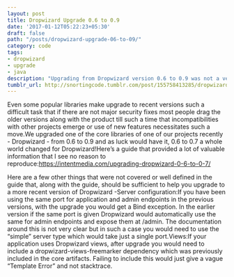 ```yaml
---
layout: post
title: Dropwizard Upgrade 0.6 to 0.9
date: '2017-01-12T05:22:23+05:30'
draft: false
path: "/posts/dropwizard-upgrade-06-to-09/"
category: code
tags:
- dropwizard
- upgrade
- java
description: "Upgrading from Dropwizard version 0.6 to 0.9 was not a very smooth process for me. But, in the end, things turned out well :) "
tumblr_url: http://snortingcode.tumblr.com/post/155758413285/dropwizard-upgrade-06-to-09
---
```


Even some popular libraries make upgrade to recent versions such a difficult task that if there are not major security fixes most people drag the older versions along with the product till such a time that incompatibilities with other projects emerge or use of new features necessitates such a move.We upgraded one of the core libraries of one of our projects recently - Dropwizard - from 0.6 to 0.9 and as luck would have it, 0.6 to 0.7 a whole world changed for Dropwizard!Here’s a guide that provided a lot of valuable information that I see no reason to reproduce:https://intentmedia.com/upgrading-dropwizard-0-6-to-0-7/

Here are a few other things that were not covered or well defined in the guide that, along with the guide, should be sufficient to help you upgrade to a more recent version of Dropwizard -Server configuration:If you have been using the same port for application and admin endpoints in the previous versions, with the upgrade you would get a Bind exception. In the earlier version if the same port is given Dropwizard would automatically use the same for admin endpoints and expose them at /admin. The documentation around this is not very clear but in such a case you would need to use the “simple” server type which would take just a single port.Views:If your application uses Dropwizard views, after upgrade you would need to include a dropwizard-views-freemarker dependency which was previously included in the core artifacts. Failing to include this would just give a vague “Template Error” and not stacktrace.
